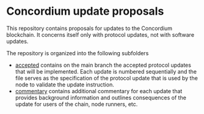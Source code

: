 # Concordium update proposals

This repository contains proposals for updates to the Concordium blockchain.
It concerns itself only with protocol updates, not with software updates.

The repository is organized into the following subfolders
- [accepted](./accepted) contains on the main branch the accepted protocol
  updates that will be implemented. Each update is numbered sequentially and the
  file serves as the specification of the protocol update that is used by the
  node to validate the update instruction.
- [commentary](./commentary) contains additional commentary for each update that
  provides background information and outlines consequences of the update for
  users of the chain, node runners, etc.
